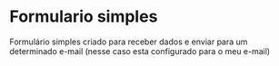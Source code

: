 # Formulario simples
Formulário simples criado para receber dados e enviar para um determinado e-mail (nesse caso esta configurado para o meu e-mail)
